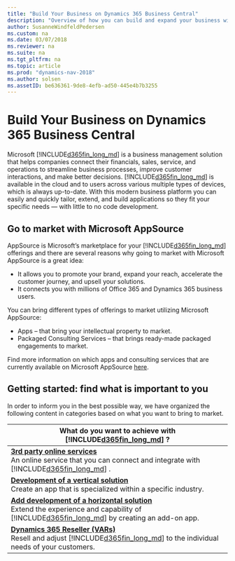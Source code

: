 ```yaml
---
title: "Build Your Business on Dynamics 365 Business Central"
description: "Overview of how you can build and expand your business with Dynamics 365 Business Central"
author: SusanneWindfeldPedersen
ms.custom: na
ms.date: 03/07/2018
ms.reviewer: na
ms.suite: na
ms.tgt_pltfrm: na
ms.topic: article
ms.prod: "dynamics-nav-2018"
ms.author: solsen
ms.assetID: be636361-9de8-4efb-ad50-445e4b7b3255
---
```


# Build Your Business on Dynamics 365 Business Central
Microsoft [!INCLUDE[d365fin_long_md](../includes/d365fin_long_md.md)] is a business management solution that helps companies connect their financials, sales, service, and operations to streamline business processes, improve customer interactions, and make better decisions. [!INCLUDE[d365fin_long_md](../includes/d365fin_long_md.md)] is available in the cloud and to users across various multiple types of devices, which is always up-to-date. With this modern business platform you can easily and quickly tailor, extend, and build applications so they fit your specific needs — with little to no code development. <!-- Watch the short video below to get an overview of your opportunities. -->

<!-- Insert video:
General introduction video (type of apps, introduction to Business Central and AppsSource, introduction of different swimming-lanes).
-->

## Go to market with Microsoft AppSource
AppSource is Microsoft’s marketplace for your [!INCLUDE[d365fin_long_md](../includes/d365fin_long_md.md)] offerings and there are several reasons why going to market with Microsoft AppSource is a great idea:

- It allows you to promote your brand, expand your reach, accelerate the customer journey, and upsell your solutions.  
- It connects you with millions of Office 365 and Dynamics 365 business users.  
 
You can bring different types of offerings to market utilizing Microsoft AppSource: 

- Apps – that bring your intellectual property to market. 
- Packaged Consulting Services – that brings ready-made packaged engagements to market.    
 
Find more information on which apps and consulting services that are currently available on Microsoft AppSource [here](https://appsource.microsoft.com/en-us/marketplace/consulting-services?country=US&page=1).

## Getting started: find what is important to you 
In order to inform you in the best possible way, we have organized the following content in categories based on what you want to bring to market.  

|What do you want to achieve with [!INCLUDE[d365fin_long_md](../includes/d365fin_long_md.md)] ?|
|------------------------|
|[**3rd party online services**](readiness-thirdparty-solution.md) </br>An online service that you can connect and integrate with [!INCLUDE[d365fin_long_md](../includes/d365fin_long_md.md)] .|
|[**Development of a vertical solution**](readiness-develop-vertical.md) </br>Create an app that is specialized within a specific industry.|
|[**Add development of a horizontal solution**](readiness-develop-horizontal.md)</br>Extend the experience and capability of [!INCLUDE[d365fin_long_md](../includes/d365fin_long_md.md)] by creating an add-on app.|
|[**Dynamics 365 Reseller (VARs)**](readiness-reseller.md)</br>Resell and adjust [!INCLUDE[d365fin_long_md](../includes/d365fin_long_md.md)] to the individual needs of your customers.|


